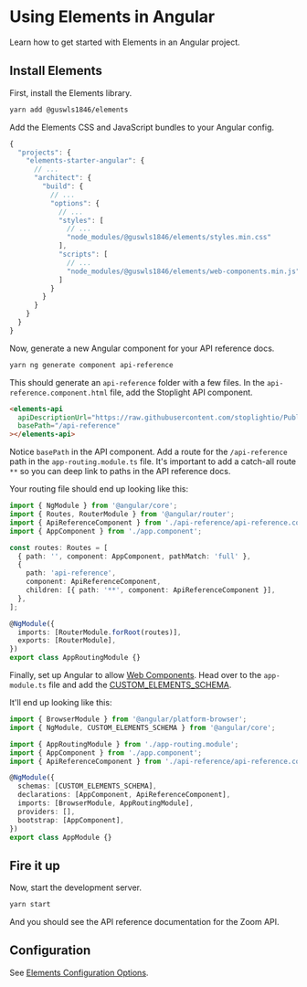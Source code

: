 # Using Elements in Angular

Learn how to get started with Elements in an Angular project.

## Install Elements

First, install the Elements library.

```bash
yarn add @guswls1846/elements
```

Add the Elements CSS and JavaScript bundles to your Angular config.

<!-- title: angular.json -->

```jsx
{
  "projects": {
    "elements-starter-angular": {
      // ...
      "architect": {
        "build": {
          // ...
          "options": {
            // ...
            "styles": [
              // ...
              "node_modules/@guswls1846/elements/styles.min.css"
            ],
            "scripts": [
              // ...
              "node_modules/@guswls1846/elements/web-components.min.js"
            ]
          }
        }
      }
    }
  }
}
```

Now, generate a new Angular component for your API reference docs.

```bash
yarn ng generate component api-reference
```

This should generate an `api-reference` folder with a few files. In the `api-reference.component.html` file, add the
Stoplight API component.

<!--
title: api-reference.component.html
-->

```html
<elements-api
  apiDescriptionUrl="https://raw.githubusercontent.com/stoplightio/Public-APIs/master/reference/zoom/openapi.yaml"
  basePath="/api-reference"
></elements-api>
```

Notice `basePath` in the API component. Add a route for the `/api-reference` path in the `app-routing.module.ts` file.
It's important to add a catch-all route `**` so you can deep link to paths in the API reference docs.

Your routing file should end up looking like this:

<!--
title: app-routing.module.ts
-->

```ts
import { NgModule } from '@angular/core';
import { Routes, RouterModule } from '@angular/router';
import { ApiReferenceComponent } from './api-reference/api-reference.component';
import { AppComponent } from './app.component';

const routes: Routes = [
  { path: '', component: AppComponent, pathMatch: 'full' },
  {
    path: 'api-reference',
    component: ApiReferenceComponent,
    children: [{ path: '**', component: ApiReferenceComponent }],
  },
];

@NgModule({
  imports: [RouterModule.forRoot(routes)],
  exports: [RouterModule],
})
export class AppRoutingModule {}
```

Finally, set up Angular to allow [Web Components](https://developer.mozilla.org/en-US/docs/Web/Web_Components). Head
over to the `app-module.ts` file and add the
[CUSTOM_ELEMENTS_SCHEMA](https://angular.io/api/core/CUSTOM_ELEMENTS_SCHEMA).

It'll end up looking like this:

<!--
title: app-module.ts
-->

```ts
import { BrowserModule } from '@angular/platform-browser';
import { NgModule, CUSTOM_ELEMENTS_SCHEMA } from '@angular/core';

import { AppRoutingModule } from './app-routing.module';
import { AppComponent } from './app.component';
import { ApiReferenceComponent } from './api-reference/api-reference.component';

@NgModule({
  schemas: [CUSTOM_ELEMENTS_SCHEMA],
  declarations: [AppComponent, ApiReferenceComponent],
  imports: [BrowserModule, AppRoutingModule],
  providers: [],
  bootstrap: [AppComponent],
})
export class AppModule {}
```

## Fire it up

Now, start the development server.

```bash
yarn start
```

And you should see the API reference documentation for the Zoom API.

## Configuration

See [Elements Configuration Options](elements-options.md).
